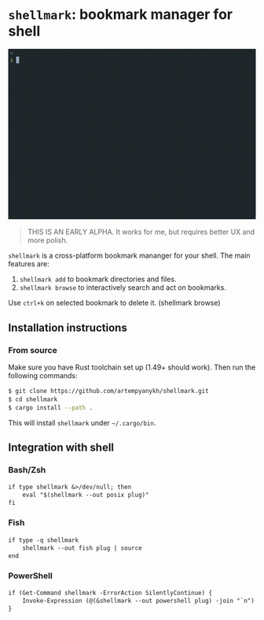 # `shellmark`: bookmark manager for shell

<img src="./assets/shellmark.gif" alt="Shellmark demonstration: CLI and TUI"/>

> THIS IS AN EARLY ALPHA. It works for me, but requires better UX and more polish.

`shellmark` is a cross-platform bookmark mananger for your shell. 
The main features are:
1. `shellmark add` to bookmark directories and files.
2. `shellmark browse` to interactively search and act on bookmarks.

Use `ctrl+k` on selected bookmark to delete it. (shellmark browse)

## Installation instructions

### From source

Make sure you have Rust toolchain set up (1.49+ should work). Then run the following commands:

```bash
$ git clone https://github.com/artempyanykh/shellmark.git
$ cd shellmark
$ cargo install --path .
```
This will install `shellmark` under `~/.cargo/bin`.

## Integration with shell

### Bash/Zsh

```
if type shellmark &>/dev/null; then
    eval "$(shellmark --out posix plug)"
fi
```

### Fish

```
if type -q shellmark
    shellmark --out fish plug | source
end
```

### PowerShell

```
if (Get-Command shellmark -ErrorAction SilentlyContinue) {
    Invoke-Expression (@(&shellmark --out powershell plug) -join "`n")
}
```
